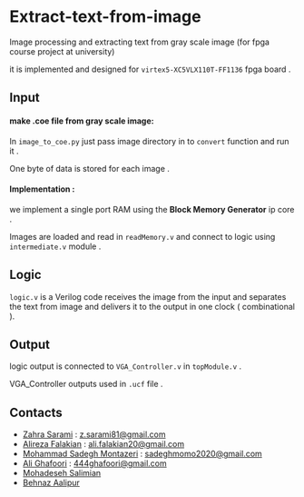 # Extract-text-from-image
Image processing and extracting text from gray scale image (for fpga course project at university)

it is implemented and designed for `virtex5-XC5VLX110T-FF1136` fpga board .

## Input
#### make .coe file from gray scale image:
In `image_to_coe.py` just pass image directory in to `convert` function and run it .

One byte of data is stored for each image .
#### Implementation :
we implement a single port RAM using the **Block Memory Generator** ip core . 

Images are loaded and read in `readMemory.v` and connect to logic using `intermediate.v` module . 

## Logic
`logic.v` is a Verilog code receives the image from the input and separates the text from image and delivers it to the output in one clock ( combinational ).

## Output
logic output is connected to `VGA_Controller.v` in `topModule.v` . 

VGA_Controller outputs used in `.ucf` file .
## Contacts
 
- [Zahra Sarami](https://github.com/zahrasarami) : z.sarami81@gmail.com
- [Alireza Falakian](https://github.com/falakian) : ali.falakian20@gmail.com
- [Mohammad Sadegh Montazeri](https://github.com/msm1984) : sadeghmomo2020@gmail.com
- [Ali Ghafoori](https://github.com/aligh7987) : 444ghafoori@gmail.com
- [Mohadeseh Salimian](https://github.com/Mohadeseh8120) 
- [Behnaz Aalipur](https://github.com/BehnazAalipur)
